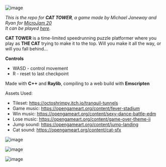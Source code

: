 ![image](https://github.com/user-attachments/assets/a86bc9eb-4da8-4c3b-bef6-5b87b6837340)

_This is the repo for **CAT TOWER**, a game made by Michael Janeway and Ryan for [MicroJam 20](https://itch.io/jam/micro-jam-020)_  
_It can be played [here](https://happyfacemike.itch.io/cat-tower)._

**CAT TOWER** is a time-limited speedrunning puzzle platformer where you play as **THE CAT** trying to make it to the top. Will you make it all the way, or will you fall behind...

**Controls**  
- WASD - control movement
- R - reset to last checkpoint

Made with **C++** and **Raylib**, compiling to a web build with **Emscripten**

Assets Used:

- Tileset: https://octoshrimpy.itch.io/tranquil-tunnels  
- Game music: https://opengameart.org/content/fever-stadium   
- Win music: https://opengameart.org/content/sexy-dance-battle-edm 
- Lose music: https://opengameart.org/content/game-over-theme-ii 
- Jump sound: https://opengameart.org/content/jump-landing 
- Cat sound: https://opengameart.org/content/cat-sfx

![image](https://github.com/user-attachments/assets/6c313558-2c98-46b3-b963-200933a82fb5)

![image](https://github.com/user-attachments/assets/f362b3d8-d41e-452f-9a21-e1ff5c3982c4)

![image](https://github.com/user-attachments/assets/7d5528fe-9b27-4dfd-af50-b705bd5cb4b2)

